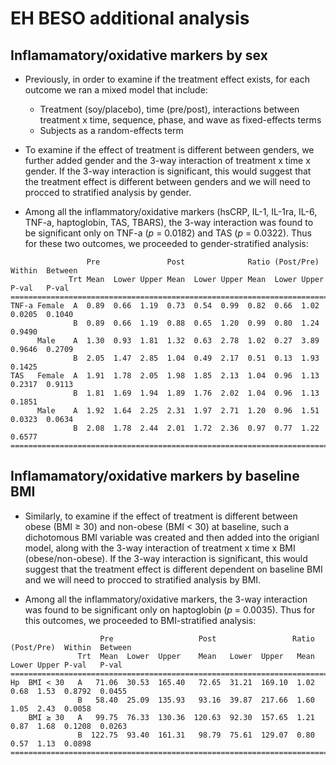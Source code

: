 # EH BESO additional analysis

## Inflamamatory/oxidative markers by sex
- Previously, in order to examine if the treatment effect exists, for each outcome we ran a mixed model that include:
  - Treatment (soy/placebo), time (pre/post), interactions between treatment x time, sequence, phase, and wave as fixed-effects terms
  - Subjects as a random-effects term

- To examine if the effect of treatment is different between genders, we further added gender and the 3-way interaction of treatment x time x gender. If the 3-way interaction is significant, this would suggest that the treatment effect is different between genders and we will need to procced to stratified analysis by gender.

- Among all the inflammatory/oxidative markers (hsCRP, IL-1, IL-1ra, IL-6, TNF-a, haptoglobin, TAS, TBARS), the 3-way interaction was found to be significant only on TNF-a (*p* = 0.0182) and TAS (*p* = 0.0322). Thus for these two outcomes, we proceeded to gender-stratified analysis:

```
                 Pre               Post              Ratio (Post/Pre)  Within  Between
             Trt Mean  Lower Upper Mean  Lower Upper Mean  Lower Upper P-val   P-val
======================================================================================
TNF-a Female  A  0.89  0.66  1.19  0.73  0.54  0.99  0.82  0.66  1.02  0.0205  0.1040
              B  0.89  0.66  1.19  0.88  0.65  1.20  0.99  0.80  1.24  0.9490 
      Male    A  1.30  0.93  1.81  1.32  0.63  2.78  1.02  0.27  3.89  0.9646  0.2709
              B  2.05  1.47  2.85  1.04  0.49  2.17  0.51  0.13  1.93  0.1425 
TAS   Female  A  1.91  1.78  2.05  1.98  1.85  2.13  1.04  0.96  1.13  0.2317  0.9113
              B  1.81  1.69  1.94  1.89  1.76  2.02  1.04  0.96  1.13  0.1851 
      Male    A  1.92  1.64  2.25  2.31  1.97  2.71  1.20  0.96  1.51  0.0323  0.0634
              B  2.08  1.78  2.44  2.01  1.72  2.36  0.97  0.77  1.22  0.6577 
======================================================================================
```

## Inflamamatory/oxidative markers by baseline BMI

- Similarly, to examine if the effect of treatment is different between obese (BMI ≥ 30) and non-obese (BMI < 30) at baseline, such a dichotomous BMI variable was created and then added into the origianl model, along with the 3-way interaction of treatment x time x BMI (obese/non-obese). If the 3-way interaction is significant, this would suggest that the treatment effect is different dependent on baseline BMI and we will need to procced to stratified analysis by BMI.

- Among all the inflammatory/oxidative markers, the 3-way interaction was found to be significant only on haptoglobin (*p* = 0.0035). Thus for this outcomes, we proceeded to BMI-stratified analysis:

```
                    Pre                   Post                 Ratio (Post/Pre)  Within  Between
               Trt  Mean  Lower  Upper    Mean   Lower  Upper   Mean  Lower Upper P-val   P-val
================================================================================================
Hp  BMI < 30   A   71.06  30.53  165.40   72.65  31.21  169.10  1.02  0.68  1.53  0.8792  0.0455
               B   58.40  25.09  135.93   93.16  39.87  217.66  1.60  1.05  2.43  0.0058  
    BMI ≥ 30   A   99.75  76.33  130.36  120.63  92.30  157.65  1.21  0.87  1.68  0.1208  0.0263
               B  122.75  93.40  161.31   98.79  75.61  129.07  0.80  0.57  1.13  0.0898  
================================================================================================
```

